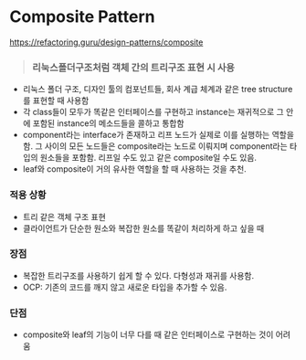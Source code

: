 # Composite Pattern

https://refactoring.guru/design-patterns/composite

> ### 리눅스폴더구조처럼 객체 간의 트리구조 표현 시 사용

- 리눅스 폴더 구조, 디자인 툴의 컴포넌트들, 회사 계급 체계과 같은 tree structure 를 표현할 때 사용함
- 각 class들이 모두가 똑같은 인터페이스를 구현하고 instance는 재귀적으로 그 안에 포함된 instance의 메소드들을 콜하고 통합함
- component라는 interface가 존재하고 리프 노드가 실제로 이를 실행하는 역할을 함. 그 사이의 모든 노드들은 composite라는 노드로 이뤄지며 component라는 타입의 원소들을 포함함. 리프일 수도 있고 같은 composite일 수도 있음.
- leaf와 composite이 거의 유사한 역할을 할 때 사용하는 것을 추천.

### 적용 상황

- 트리 같은 객체 구조 표현
- 클라이언트가 단순한 원소와 복잡한 원소를 똑같이 처리하게 하고 싶을 때

### 장점

- 복잡한 트리구조를 사용하기 쉽게 할 수 있다. 다형성과 재귀를 사용함.
- OCP: 기존의 코드를 깨지 않고 새로운 타입을 추가할 수 있음.

### 단점

- composite와 leaf의 기능이 너무 다를 때 같은 인터페이스로 구현하는 것이 어려움
